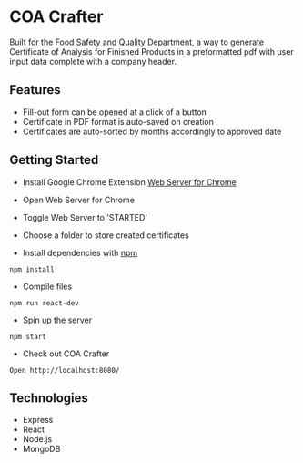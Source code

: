 # COA Crafter

Built for the Food Safety and Quality Department, a way to generate Certificate of Analysis for Finished Products in a preformatted pdf with user input data complete with a company header.

## Features
- Fill-out form can be opened at a click of a button
- Certificate in PDF format is auto-saved on creation
- Certificates are auto-sorted by months accordingly to approved date

## Getting Started

- Install Google Chrome Extension [Web Server for Chrome](https://bit.ly/3oh9Z5p)
- Open Web Server for Chrome
- Toggle Web Server to 'STARTED'
- Choose a folder to store created certificates

- Install dependencies with [npm](https://docs.npmjs.com/)
```
npm install
```
- Compile files
```
npm run react-dev
```
- Spin up the server
```
npm start
```
- Check out COA Crafter
```
Open http://localhost:8080/
```

## Technologies
- Express
- React
- Node.js
- MongoDB